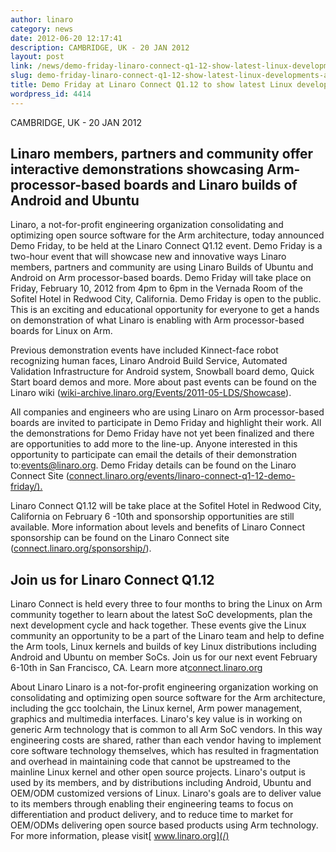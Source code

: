 ```yaml
---
author: linaro
category: news
date: 2012-06-20 12:17:41
description: CAMBRIDGE, UK - 20 JAN 2012
layout: post
link: /news/demo-friday-linaro-connect-q1-12-show-latest-linux-developments-arm/
slug: demo-friday-linaro-connect-q1-12-show-latest-linux-developments-arm
title: Demo Friday at Linaro Connect Q1.12 to show latest Linux developments on Arm
wordpress_id: 4414
---
```


CAMBRIDGE, UK - 20 JAN 2012

## Linaro members, partners and community offer interactive demonstrations showcasing Arm-processor-based boards and Linaro builds of Android and Ubuntu

Linaro, a not-for-profit engineering organization consolidating and optimizing open source software for the Arm architecture, today announced Demo Friday, to be held at the Linaro Connect Q1.12 event. Demo Friday is a two-hour event that will showcase new and innovative ways Linaro members, partners and community are using Linaro Builds of Ubuntu and Android on Arm processor-based boards. Demo Friday will take place on Friday, February 10, 2012 from 4pm to 6pm in the Vernada Room of the Sofitel Hotel in Redwood City, California. Demo Friday is open to the public. This is an exciting and educational opportunity for everyone to get a hands on demonstration of what Linaro is enabling with Arm processor-based boards for Linux on Arm.

Previous demonstration events have included Kinnect-face robot recognizing human faces, Linaro Android Build Service, Automated Validation Infrastructure for Android system, Snowball board demo, Quick Start board demos and more. More about past events can be found on the Linaro wiki ([wiki-archive.linaro.org/Events/2011-05-LDS/Showcase](https://wiki-archive.linaro.org/Events/2011-05-LDS/Showcase)).

All companies and engineers who are using Linaro on Arm processor-based boards are invited to participate in Demo Friday and highlight their work. All the demonstrations for Demo Friday have not yet been finalized and there are opportunities to add more to the line-up. Anyone interested in this opportunity to participate can email the details of their demonstration to:[events@linaro.org](mailto:events@linaro.org). Demo Friday details can be found on the Linaro Connect Site ([connect.linaro.org/events/linaro-connect-q1-12-demo-friday/](https://connect.linaro.org/resources/)[).](mailto:events@linaro.org)

Linaro Connect Q1.12 will be take place at the Sofitel Hotel in Redwood City, California on February 6 -10th and sponsorship opportunities are still available. More information about levels and benefits of Linaro Connect sponsorship can be found on the Linaro Connect site ([connect.linaro.org/sponsorship/](https://connect.linaro.org/sponsors/)).

## Join us for Linaro Connect Q1.12

Linaro Connect is held every three to four months to bring the Linux on Arm community together to learn about the latest SoC developments, plan the next development cycle and hack together. These events give the Linux community an opportunity to be a part of the Linaro team and help to define the Arm tools, Linux kernels and builds of key Linux distributions including Android and Ubuntu on member SoCs. Join us for our next event February 6-10th in San Francisco, CA. Learn more at[connect.linaro.org](https://connect.linaro.org/)

About Linaro
Linaro is a not-for-profit engineering organization working on consolidating and optimizing open source software for the Arm architecture, including the gcc toolchain, the Linux kernel, Arm power management, graphics and multimedia interfaces. Linaro's key value is in working on generic Arm technology that is common to all Arm SoC vendors. In this way engineering costs are shared, rather than each vendor having to implement core software technology themselves, which has resulted in fragmentation and overhead in maintaining code that cannot be upstreamed to the mainline Linux kernel and other open source projects. Linaro's output is used by its members, and by distributions including Android, Ubuntu and OEM/ODM customized versions of Linux. Linaro's goals are to deliver value to its members through enabling their engineering teams to focus on differentiation and product delivery, and to reduce time to market for OEM/ODMs delivering open source based products using Arm technology. For more information, please visit[ www.linaro.org](/)